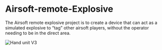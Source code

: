 # Airsoft-remote-Explosive
The Airsoft remote explosive project is to create a device that can act as a simulated explosive to “tag” other airsoft players, without the operator needing to be in the direct area. 




![Hand unit V3](/images/ARE%2)
